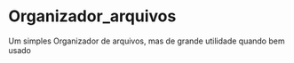 # Organizador_arquivos
Um simples Organizador de arquivos, mas de grande utilidade quando bem usado
